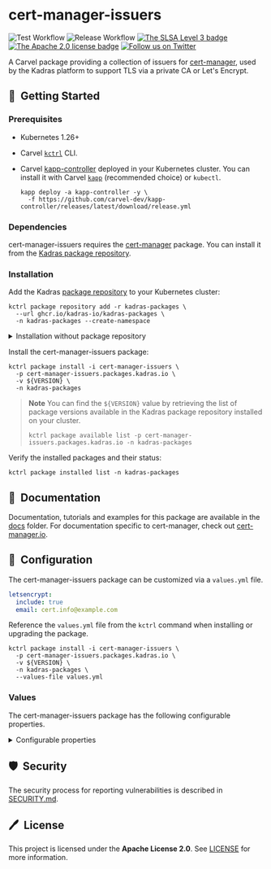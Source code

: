 # cert-manager-issuers

![Test Workflow](https://github.com/kadras-io/cert-manager-issuers/actions/workflows/test.yml/badge.svg)
![Release Workflow](https://github.com/kadras-io/cert-manager-issuers/actions/workflows/release.yml/badge.svg)
[![The SLSA Level 3 badge](https://slsa.dev/images/gh-badge-level3.svg)](https://slsa.dev/spec/v1.0/levels)
[![The Apache 2.0 license badge](https://img.shields.io/badge/License-Apache_2.0-blue.svg)](https://opensource.org/licenses/Apache-2.0)
[![Follow us on Twitter](https://img.shields.io/static/v1?label=Twitter&message=Follow&color=1DA1F2)](https://twitter.com/kadrasIO)

A Carvel package providing a collection of issuers for [cert-manager](https://github.com/kadras-io/package-for-cert-manager), used by the Kadras platform to support TLS via a private CA or Let's Encrypt.

## 🚀&nbsp; Getting Started

### Prerequisites

* Kubernetes 1.26+
* Carvel [`kctrl`](https://carvel.dev/kapp-controller/docs/latest/install/#installing-kapp-controller-cli-kctrl) CLI.
* Carvel [kapp-controller](https://carvel.dev/kapp-controller) deployed in your Kubernetes cluster. You can install it with Carvel [`kapp`](https://carvel.dev/kapp/docs/latest/install) (recommended choice) or `kubectl`.

  ```shell
  kapp deploy -a kapp-controller -y \
    -f https://github.com/carvel-dev/kapp-controller/releases/latest/download/release.yml
  ```

### Dependencies

cert-manager-issuers requires the [cert-manager](https://github.com/kadras-io/package-for-cert-manager) package. You can install it from the [Kadras package repository](https://github.com/kadras-io/kadras-packages).

### Installation

Add the Kadras [package repository](https://github.com/kadras-io/kadras-packages) to your Kubernetes cluster:

  ```shell
  kctrl package repository add -r kadras-packages \
    --url ghcr.io/kadras-io/kadras-packages \
    -n kadras-packages --create-namespace
  ```

<details><summary>Installation without package repository</summary>
The recommended way of installing the cert-manager-issuers package is via the Kadras <a href="https://github.com/kadras-io/kadras-packages">package repository</a>. If you prefer not using the repository, you can add the package definition directly using <a href="https://carvel.dev/kapp/docs/latest/install"><code>kapp</code></a> or <code>kubectl</code>.

  ```shell
  kubectl create namespace kadras-packages
  kapp deploy -a cert-manager-issuers-package -n kadras-packages -y \
    -f https://github.com/kadras-io/cert-manager-issuers/releases/latest/download/metadata.yml \
    -f https://github.com/kadras-io/cert-manager-issuers/releases/latest/download/package.yml
  ```
</details>

Install the cert-manager-issuers package:

  ```shell
  kctrl package install -i cert-manager-issuers \
    -p cert-manager-issuers.packages.kadras.io \
    -v ${VERSION} \
    -n kadras-packages
  ```

> **Note**
> You can find the `${VERSION}` value by retrieving the list of package versions available in the Kadras package repository installed on your cluster.
> 
>   ```shell
>   kctrl package available list -p cert-manager-issuers.packages.kadras.io -n kadras-packages
>   ```

Verify the installed packages and their status:

  ```shell
  kctrl package installed list -n kadras-packages
  ```

## 📙&nbsp; Documentation

Documentation, tutorials and examples for this package are available in the [docs](docs) folder.
For documentation specific to cert-manager, check out [cert-manager.io](https://cert-manager.io).

## 🎯&nbsp; Configuration

The cert-manager-issuers package can be customized via a `values.yml` file.

  ```yaml
  letsencrypt:
    include: true
    email: cert.info@example.com
  ```

Reference the `values.yml` file from the `kctrl` command when installing or upgrading the package.

  ```shell
  kctrl package install -i cert-manager-issuers \
    -p cert-manager-issuers.packages.kadras.io \
    -v ${VERSION} \
    -n kadras-packages \
    --values-file values.yml
  ```

### Values

The cert-manager-issuers package has the following configurable properties.

<details><summary>Configurable properties</summary>

| Config | Default | Description |
|-------|-------------------|-------------|
| `namespace` | `cert-manager` | The namespace where cert-manager is deployed. |
| `letsencrypt.include` | `false` | Whether to include a ClusterIssuer for Let's Encrypt. |
| `letsencrypt.staging` | `true` | Whether to use Let's Encrypt staging, recommended for non-production environments. |
| `letsencrypt.email` | `""` | The email address that Let's Encrypt will use to send info on expiring certificates or other issues. |

</details>

## 🛡️&nbsp; Security

The security process for reporting vulnerabilities is described in [SECURITY.md](SECURITY.md).

## 🖊️&nbsp; License

This project is licensed under the **Apache License 2.0**. See [LICENSE](LICENSE) for more information.
